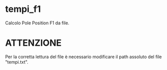 # tempi_f1
Calcolo Pole Position F1 da file.

# ATTENZIONE

Per la corretta lettura del file è necessario modificare il path assoluto del file "tempi.txt".
